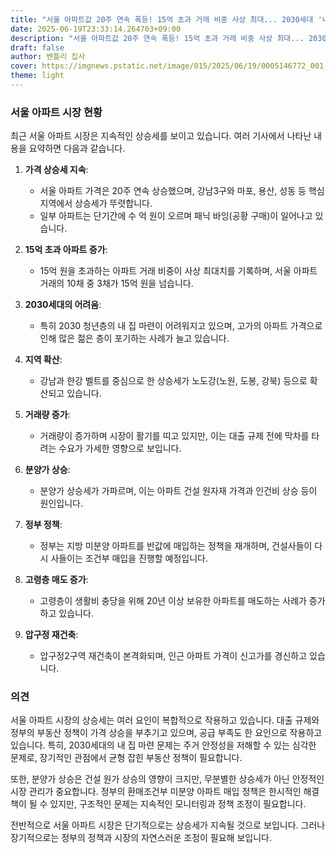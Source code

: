 ```yaml
---
title: "서울 아파트값 20주 연속 폭등! 15억 초과 거래 비중 사상 최대... 2030세대 '내 집 마련' 포기 사례 급증, 왜?"
date: 2025-06-19T23:33:14.264703+09:00
description: "서울 아파트값 20주 연속 폭등! 15억 초과 거래 비중 사상 최대... 2030세대 '내 집 마련' 포기 사례 급증, 왜?"
draft: false
author: 벤틀리 집사
cover: https://imgnews.pstatic.net/image/015/2025/06/19/0005146772_001_20250619142008561.jpg
theme: light
---
```


### 서울 아파트 시장 현황

최근 서울 아파트 시장은 지속적인 상승세를 보이고 있습니다. 여러 기사에서 나타난 내용을 요약하면 다음과 같습니다.

1. **가격 상승세 지속**:  
   - 서울 아파트 가격은 20주 연속 상승했으며, 강남3구와 마포, 용산, 성동 등 핵심 지역에서 상승세가 뚜렷합니다.  
   - 일부 아파트는 단기간에 수 억 원이 오르며 패닉 바잉(공황 구매)이 일어나고 있습니다.

2. **15억 초과 아파트 증가**:  
   - 15억 원을 초과하는 아파트 거래 비중이 사상 최대치를 기록하며, 서울 아파트 거래의 10채 중 3채가 15억 원을 넘습니다.

3. **2030세대의 어려움**:  
   - 특히 2030 청년층의 내 집 마련이 어려워지고 있으며, 고가의 아파트 가격으로 인해 많은 젊은 층이 포기하는 사례가 늘고 있습니다.

4. **지역 확산**:  
   - 강남과 한강 벨트를 중심으로 한 상승세가 노도강(노원, 도봉, 강북) 등으로 확산되고 있습니다.

5. **거래량 증가**:  
   - 거래량이 증가하며 시장이 활기를 띠고 있지만, 이는 대출 규제 전에 막차를 타려는 수요가 가세한 영향으로 보입니다.

6. **분양가 상승**:  
   - 분양가 상승세가 가파르며, 이는 아파트 건설 원자재 가격과 인건비 상승 등이 원인입니다.

7. **정부 정책**:  
   - 정부는 지방 미분양 아파트를 반값에 매입하는 정책을 재개하며, 건설사들이 다시 사들이는 조건부 매입을 진행할 예정입니다.

8. **고령층 매도 증가**:  
   - 고령층이 생활비 충당을 위해 20년 이상 보유한 아파트를 매도하는 사례가 증가하고 있습니다.

9. **압구정 재건축**:  
   - 압구정2구역 재건축이 본격화되며, 인근 아파트 가격이 신고가를 경신하고 있습니다.

### 의견

서울 아파트 시장의 상승세는 여러 요인이 복합적으로 작용하고 있습니다. 대출 규제와 정부의 부동산 정책이 가격 상승을 부추기고 있으며, 공급 부족도 한 요인으로 작용하고 있습니다. 특히, 2030세대의 내 집 마련 문제는 주거 안정성을 저해할 수 있는 심각한 문제로, 장기적인 관점에서 균형 잡힌 부동산 정책이 필요합니다.

또한, 분양가 상승은 건설 원가 상승의 영향이 크지만, 무분별한 상승세가 아닌 안정적인 시장 관리가 중요합니다. 정부의 환매조건부 미분양 아파트 매입 정책은 한시적인 해결책이 될 수 있지만, 구조적인 문제는 지속적인 모니터링과 정책 조정이 필요합니다.

전반적으로 서울 아파트 시장은 단기적으로는 상승세가 지속될 것으로 보입니다. 그러나 장기적으로는 정부의 정책과 시장의 자연스러운 조정이 필요해 보입니다.